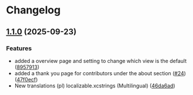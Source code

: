 # Changelog

## [1.1.0](https://github.com/trykuna/app/compare/v1.0.2...v1.1.0) (2025-09-23)


### Features

* added a overview page and setting to change which view is the default ([8957913](https://github.com/trykuna/app/commit/89579135929fc62202e13bbcd0194f9f596f57e3))
* added a thank you page for contributors under the about section ([#24](https://github.com/trykuna/app/issues/24)) ([47f0ecf](https://github.com/trykuna/app/commit/47f0ecf588c3807a8e290ec5d97e336583ff631b))
* New translations (pl) localizable.xcstrings (Multilingual) ([46da6ad](https://github.com/trykuna/app/commit/46da6ad8f7cd77c7f9482701756ade6fda00041d))
